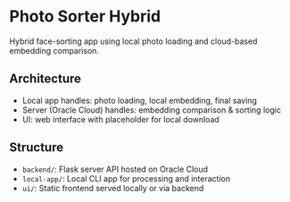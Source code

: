 # Photo Sorter Hybrid

Hybrid face-sorting app using local photo loading and cloud-based embedding comparison.

## Architecture
- Local app handles: photo loading, local embedding, final saving
- Server (Oracle Cloud) handles: embedding comparison & sorting logic
- UI: web interface with placeholder for local download

## Structure
- `backend/`: Flask server API hosted on Oracle Cloud
- `local-app/`: Local CLI app for processing and interaction
- `ui/`: Static frontend served locally or via backend
